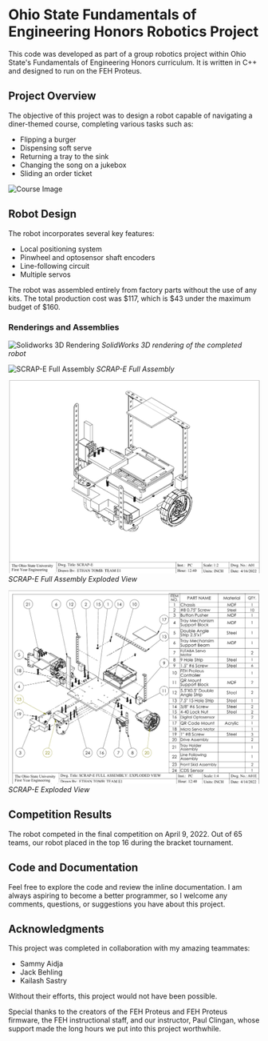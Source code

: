 # Ohio State Fundamentals of Engineering Honors Robotics Project

This code was developed as part of a group robotics project within Ohio State's Fundamentals of Engineering Honors curriculum. It is written in C++ and designed to run on the FEH Proteus.

## Project Overview

The objective of this project was to design a robot capable of navigating a diner-themed course, completing various tasks such as:

- Flipping a burger
- Dispensing soft serve
- Returning a tray to the sink
- Changing the song on a jukebox
- Sliding an order ticket

![Course Image](https://user-images.githubusercontent.com/29485670/178905335-8690a4d2-901f-4105-a5b7-61925ce0dc33.jpeg)

## Robot Design

The robot incorporates several key features:

- Local positioning system
- Pinwheel and optosensor shaft encoders
- Line-following circuit
- Multiple servos

The robot was assembled entirely from factory parts without the use of any kits. The total production cost was $117, which is $43 under the maximum budget of $160.

### Renderings and Assemblies

![Solidworks 3D Rendering](https://user-images.githubusercontent.com/29485670/178902388-f6cbb622-e829-4097-9a75-47c5a5ed69df.png)
*SolidWorks 3D rendering of the completed robot*

![SCRAP-E Full Assembly](https://user-images.githubusercontent.com/29485670/178902428-b2cd2758-a3a7-41fa-b7d8-41d184378edf.jpeg)
*SCRAP-E Full Assembly*

![SCRAP-E Full Assembly Exploded View](https://raw.githubusercontent.com/edtomb/FEH22-Robotics_Project-E1/master/SCRAP-E-Full-Drawing.png)
*SCRAP-E Full Assembly Exploded View*

![SCRAP-E Exploded View](https://raw.githubusercontent.com/edtomb/FEH22-Robotics_Project-E1/master/SCRAP-E-Full-Exploded.png)
*SCRAP-E Exploded View*

## Competition Results

The robot competed in the final competition on April 9, 2022. Out of 65 teams, our robot placed in the top 16 during the bracket tournament.

## Code and Documentation

Feel free to explore the code and review the inline documentation. I am always aspiring to become a better programmer, so I welcome any comments, questions, or suggestions you have about this project.

## Acknowledgments

This project was completed in collaboration with my amazing teammates:

- Sammy Aidja
- Jack Behling
- Kailash Sastry

Without their efforts, this project would not have been possible.

Special thanks to the creators of the FEH Proteus and FEH Proteus firmware, the FEH instructional staff, and our instructor, Paul Clingan, whose support made the long hours we put into this project worthwhile.
